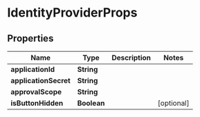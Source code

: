 

# IdentityProviderProps


## Properties

| Name | Type | Description | Notes |
|------------ | ------------- | ------------- | -------------|
|**applicationId** | **String** |  |  |
|**applicationSecret** | **String** |  |  |
|**approvalScope** | **String** |  |  |
|**isButtonHidden** | **Boolean** |  |  [optional] |



